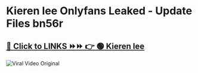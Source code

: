 
 # Kieren lee Onlyfans Leaked - Update Files bn56r

## <h2><a href="https://clipsfans.com/Kieren_lee&ref=git">🔗 Click to LINKS ⏩⏩ 👉 🟢 Kieren lee </a></h2>

<a href="https://clipsfans.com/Kieren_lee&ref=git" rel="nofollow" data-target="animated-image.originalLink"><img src="https://i.ibb.co.com/xMMVF88/686577567.gif" alt="Viral Video Original" style="max-width: 100%; display: inline-block;" data-target="animated-image.originalImage"></a>

